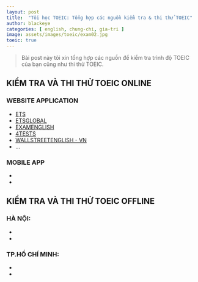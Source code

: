 ```yaml
---
layout: post
title:  "Tôi học TOEIC: Tổng hợp các nguồn kiểm tra & thi thử TOEIC"
author: blackeye
categories: [ english, chung-chi, gia-tri ]
image: assets/images/toeic/exam02.jpg
toeic: true
---
```

> Bài post này tôi xin tổng hợp các nguồn để kiểm tra trình độ TOEIC của bạn cũng như thi thử TOEIC.
## KIỂM TRA VÀ THI THỬ TOEIC ONLINE
### WEBSITE APPLICATION
- [ETS](https://www.ets.org/toeic)
- [ETSGLOBAL](https://www.etsglobal.org/Tests-Preparation/The-TOEIC-Tests/TOEIC-Sample-Tests)
- [EXAMENGLISH](https://www.examenglish.com/TOEIC/TOEIC_listening_part1.htm)
- [4TESTS](https://www.4tests.com/toeic)
- [WALLSTREETENGLISH - VN](https://wallstreetenglish.edu.vn/vi/english-tests/toeic/test.html)
- ...
### MOBILE APP
- 
- 
## KIỂM TRA VÀ THI THỬ TOEIC OFFLINE
### HÀ NỘI:
- 
- 
### TP.HỒ CHÍ MINH:
- 
- 